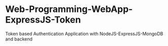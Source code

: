 # Web-Programming-WebApp-ExpressJS-Token
Token based Authentication Application with NodeJS-ExpressJS-MongoDB and backend

